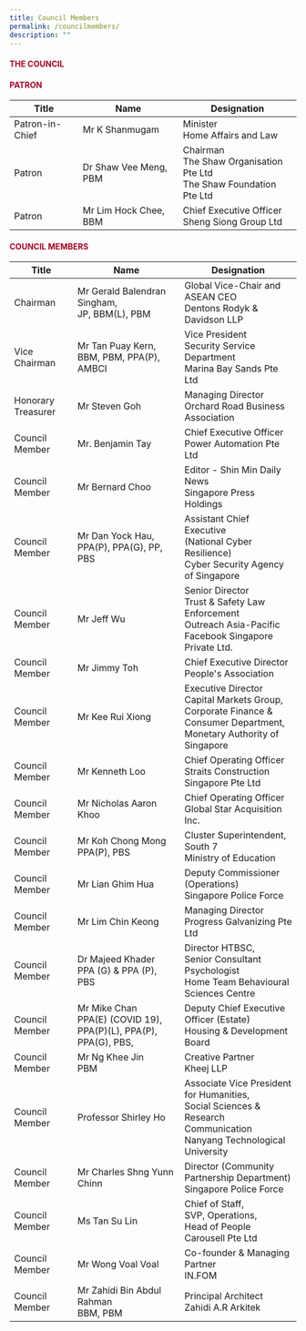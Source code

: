 ```yaml
---
title: Council Members
permalink: /councilmembers/
description: ""
---
```

#### <font style="color:#a20427;">THE COUNCIL</font>

#### <font style="color:#a20427;">PATRON</font>

| Title | Name | Designation |
| -------- | -------- | -------- |
| Patron-in-Chief     | Mr K Shanmugam    | Minister <br>Home Affairs and Law    |
| Patron     | Dr Shaw Vee Meng, PBM     | Chairman <br>The Shaw Organisation Pte Ltd<br> The Shaw Foundation Pte Ltd    |
| Patron     | Mr Lim Hock Chee, BBM     | Chief Executive Officer <br>Sheng Siong Group Ltd   |

#### <font style="color:#a20427;">COUNCIL MEMBERS</font>

| Title | Name | Designation |
| -------- | -------- | -------- |
| Chairman     | Mr Gerald Balendran Singham,<br> JP, BBM(L), PBM     | Global Vice-Chair and ASEAN CEO <br> Dentons Rodyk &amp; Davidson LLP |
| Vice Chairman | Mr Tan Puay Kern, <br>BBM, PBM, PPA(P), AMBCI | Vice President <br>Security Service Department <br> Marina Bay Sands Pte Ltd |
| Honorary Treasurer | Mr Steven Goh | Managing Director <br> Orchard Road Business Association |
| Council Member | Mr. Benjamin Tay | Chief Executive Officer <br> Power Automation Pte Ltd |
| Council Member | Mr Bernard Choo | Editor - Shin Min Daily News<br>Singapore Press Holdings |
| Council Member | Mr Dan Yock Hau, <br>PPA(P), PPA(G), PP, PBS | Assistant Chief Executive <br>(National Cyber Resilience) <br>Cyber Security Agency of Singapore |
| Council Member| Mr Jeff Wu | Senior Director<br>Trust &amp; Safety Law Enforcement <br>Outreach Asia-Pacific <br>Facebook Singapore Private Ltd. |
| Council Member | Mr Jimmy Toh | Chief Executive Director <br> People's Association |
| Council Member | Mr Kee Rui Xiong | Executive Director<br>Capital Markets Group, <br>Corporate Finance &amp; Consumer Department, <br>Monetary Authority of Singapore |
| Council Member | Mr Kenneth Loo | Chief Operating Officer <br>Straits Construction Singapore Pte Ltd |
| Council Member | Mr Nicholas Aaron Khoo | Chief Operating Officer <br> Global Star Acquisition Inc. |
| Council Member | Mr Koh Chong Mong<br> PPA(P), PBS | Cluster Superintendent, South 7 <br> Ministry of Education |
| Council Member | Mr Lian Ghim Hua | Deputy Commissioner (Operations)<br> Singapore Police Force |
| Council Member | Mr Lim Chin Keong | Managing Director<br> Progress Galvanizing Pte Ltd |
| Council Member | Dr Majeed Khader<br> PPA (G) &amp; PPA (P), PBS | Director HTBSC,<br> Senior Consultant Psychologist<br> Home Team Behavioural Sciences Centre |
| Council Member | Mr Mike Chan<br>PPA(E) (COVID 19), PPA(P)(L), PPA(P), PPA(G), PBS, | Deputy Chief Executive Officer (Estate) <br> Housing &amp; Development Board |
| Council Member | Mr Ng Khee Jin<br> PBM | Creative Partner <br> Kheej LLP |
| Council Member | Professor Shirley Ho | Associate Vice President for Humanities, <br>Social Sciences &amp; Research Communication <br> Nanyang Technological University |
| Council Member | Mr Charles Shng Yunn Chinn | Director (Community Partnership Department) <br> Singapore Police Force |
| Council Member | Ms Tan Su Lin | Chief of Staff, <br>SVP, Operations, <br>Head of People <br> Carousell Pte Ltd |
| Council Member | Mr Wong Voal Voal | Co-founder &amp; Managing Partner <br> IN.FOM |
| Council Member | Mr Zahidi Bin Abdul Rahman<br>BBM, PBM | Principal Architect<br> Zahidi A.R Arkitek |
